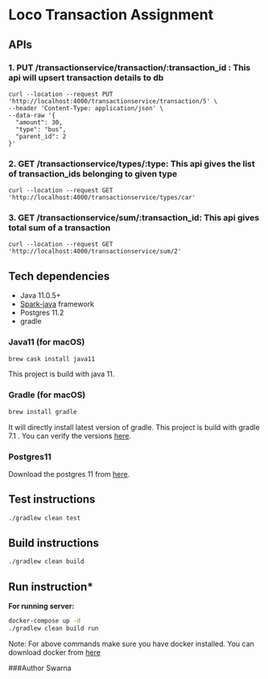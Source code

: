 # Loco Transaction Assignment

## APIs
### 1. PUT /transactionservice/transaction/:transaction_id : This api will upsert transaction details to db
```aidl
curl --location --request PUT 'http://localhost:4000/transactionservice/transaction/5' \
--header 'Content-Type: application/json' \
--data-raw '{
  "amount": 30,
  "type": "bus",
  "parent_id": 2
}'
```

### 2. GET /transactionservice/types/:type: This api gives the list of transaction_ids belonging to given type
```aidl
curl --location --request GET 'http://localhost:4000/transactionservice/types/car'
```

### 3. GET /transactionservice/sum/:transaction_id: This api gives total sum of a transaction
```aidl
curl --location --request GET 'http://localhost:4000/transactionservice/sum/2'
```

## Tech dependencies
* Java 11.0.5+
* [Spark-java](http://sparkjava.com/) framework
* Postgres 11.2
* gradle

### Java11 (for macOS)
```bash
brew cask install java11
```
This project is build with java 11.

### Gradle (for macOS)
```bash
brew install gradle
```
It will directly install latest version of gradle. This project is build with gradle 7.1 . You can verify the versions [here](https://gradle.org/install/).

### Postgres11
Download the postgres 11 from [here](https://postgresapp.com/).

## Test instructions
```bash
./gradlew clean test
```

## Build instructions
```bash
./gradlew clean build
```

## Run instruction*
**For running server:**
```bash
docker-compose up -d
./gradlew clean build run
```
Note: For above commands make sure you have docker installed. You can download docker from [here](https://hub.docker.com/editions/community/docker-ce-desktop-mac) 

###Author
Swarna
